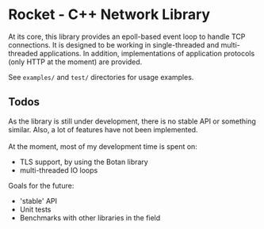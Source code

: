 # Rocket - C++ Network Library

At its core, this library provides an epoll-based event 
loop to handle TCP connections. It is designed to be working
in single-threaded and multi-threaded applications. In addition, 
implementations of application protocols (only HTTP at the moment)
are provided.

See `examples/` and `test/` directories for usage examples.

## Todos
As the library is still under development, there is no stable API or something similar.
Also, a lot of features have not been implemented.
\
\
At the moment, most of my development time is spent on:
- TLS support, by using the Botan library
- multi-threaded IO loops

Goals for the future:
- 'stable' API
- Unit tests
- Benchmarks with other libraries in the field
